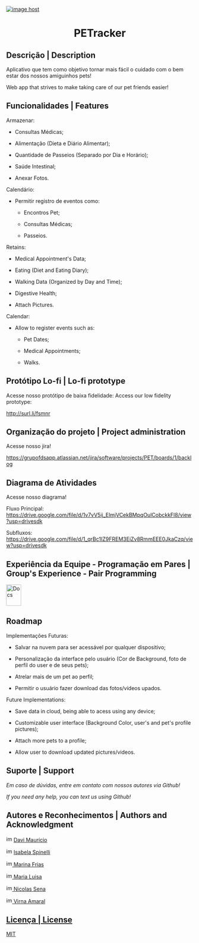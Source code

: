 <a href="https://imgbox.com/aTdmYMg4" target="_blank"><img src="https://images2.imgbox.com/84/2d/aTdmYMg4_o.png" alt="image host"/></a>
<div align="center">  <strong> <h1> PETracker </h1> </strong> </div>
  


## Descrição | Description 
Aplicativo que tem como objetivo tornar mais fácil o cuidado com o bem estar dos nossos amiguinhos pets!

Web app that strives to make taking care of our pet friends easier!

## Funcionalidades | Features

Armazenar:

* Consultas Médicas; 

* Alimentação (Dieta e Diário Alimentar); 

* Quantidade de Passeios (Separado por Dia e Horário);

* Saúde Intestinal;

* Anexar Fotos.

Calendário:

* Permitir registro de eventos como:

  - Encontros Pet;
  
  - Consultas Médicas;
  
  - Passeios.


Retains:

* Medical Appointment's Data;

* Eating (Diet and Eating Diary);

* Walking Data (Organized by Day and Time);

* Digestive Health;

- Attach Pictures.

Calendar:

* Allow to register events such as:

  - Pet Dates;
  
  - Medical Appointments;
  
  - Walks.

## Protótipo Lo-fi | Lo-fi prototype

Acesse nosso protótipo de baixa fidelidade:
Access our low fidelity prototype:

http://surl.li/fsmnr
## Organização do projeto | Project administration
Acesse nosso jira!


https://grupofdsapp.atlassian.net/jira/software/projects/PET/boards/1/backlog
## Diagrama de Atividades 
Acesse nosso diagrama!

Fluxo Principal:
https://drive.google.com/file/d/1v7vV5ij_ElmjVCekBMpqOulCobckkFl8/view?usp=drivesdk

Subfluxos:
https://drive.google.com/file/d/1_qrBc1IZ9FREM3EiZv8RmmEEE0JkaCzq/view?usp=drivesdk


## Experiência da Equipe - Programação em Pares | Group's Experience - Pair Programming

<a href="https://docs.google.com/document/d/1pWCmzD89mb-wulBPBt-TiDKd3MmEOR7viZFkSn-rvZk/edit?usp=sharing"><img src="https://upload.wikimedia.org/wikipedia/commons/thumb/0/01/Google_Docs_logo_%282014-2020%29.svg/1481px-Google_Docs_logo_%282014-2020%29.svg.png" alt="Docs" style="width:40px;height:57px;"></a>


## Roadmap
Implementações Futuras:

* Salvar na nuvem para ser acessável por qualquer dispositivo;

* Personalização da interface pelo usuário (Cor de Background, foto de perfil do user e de seus pets);

* Atrelar mais de um pet ao perfil;

* Permitir o usuário fazer download das fotos/vídeos upados.

Future Implementations:

* Save data in cloud, being able to acess using any device;

* Customizable user interface (Background Color, user's and pet's profile pictures);

* Attach more pets to a profile;

* Allow user to download updated pictures/videos.

## Suporte | Support
*Em caso de dúvidas, entre em contato com nossos autores via Github!*

*If you need any help, you can text us using Github!*
## Autores e Reconhecimentos | Authors and Acknowledgment

<img src="https://cdn-icons-png.flaticon.com/512/733/733553.png" alt="img github" href="https://github.com/DaviMauricio"  height="16px" width="16px"/> <a href="https://github.com/DaviMauricio"> Davi Maurício </a>

<img src="https://cdn-icons-png.flaticon.com/512/733/733553.png" alt="img github" href="https://github.com/DaviMauricio"  height="16px" width="16px"/> <a href="https://github.com/bela975"> Isabela Spinelli

<img src="https://cdn-icons-png.flaticon.com/512/733/733553.png" alt="img github" href="https://github.com/DaviMauricio"  height="16px" width="16px"/> <a href="https://github.com/MarinaFFSC"> Marina Frias

<img src="https://cdn-icons-png.flaticon.com/512/733/733553.png" alt="img github" href="https://github.com/DaviMauricio"  height="16px" width="16px"/> <a href="https://github.com/MaluArr"> Maria Luisa

<img src="https://cdn-icons-png.flaticon.com/512/733/733553.png" alt="img github" href="https://github.com/DaviMauricio"  height="16px" width="16px"/> <a href="https://github.com/NicolasSenna"> Nicolas Sena

<img src="https://cdn-icons-png.flaticon.com/512/733/733553.png" alt="img github" href="https://github.com/DaviMauricio"  height="16px" width="16px"/> <a href="https://github.com/virnaamaral"> Virna Amaral

## Licença | License
[MIT](https://github.com/bela975/PETracker/blob/main/license)
